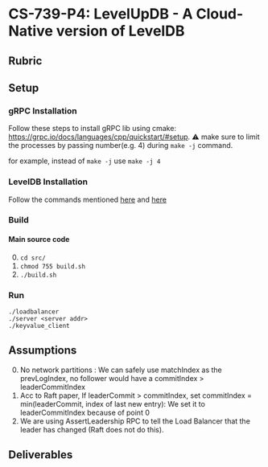 # CS-739-P4: LevelUpDB - A Cloud-Native version of LevelDB

## Rubric
<TODO>

## Setup
### gRPC Installation
Follow these steps to install gRPC lib using cmake: https://grpc.io/docs/languages/cpp/quickstart/#setup. 
:warning: make sure to limit the processes by passing number(e.g. 4) during `make -j` command.

for example, instead of `make -j` use `make -j 4`

 ### LevelDB Installation
Follow the commands mentioned [here](https://github.com/google/leveldb#getting-the-source) and [here](https://github.com/google/leveldb#building) 
  
  
### Build
#### Main source code
0. `cd src/`
1. `chmod 755 build.sh`
2. `./build.sh`

### Run
```
./loadbalancer
./server <server addr>
./keyvalue_client
```


## Assumptions
0. No network partitions : We can safely use matchIndex as the prevLogIndex, no follower would have a commitIndex > leaderCommitIndex
1. Acc to Raft paper, If leaderCommit > commitIndex, set commitIndex = min(leaderCommit, index of last new entry): We set it to leaderCommitIndex because of point 0
2. We are using AssertLeadership RPC to tell the Load Balancer that the leader has changed (Raft does not do this).

## Deliverables
<TODO>

